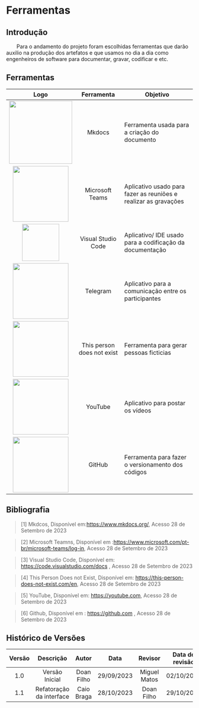 # **Ferramentas**

## **Introdução**
&emsp;&emsp;Para o andamento do projeto foram escolhidas ferramentas que darão auxilio na produção dos artefatos e que usamos no dia a dia como engenheiros de software para documentar, gravar, codificar e etc.  

## **Ferramentas** 
|Logo| Ferramenta | Objetivo|
|:---:|:---:|---|
|<img src = "../assets/mkdocs.png" width = 170px>|Mkdocs|Ferramenta usada para a criação do documento|
|<img src = "../assets/teams-logo.png" width = 150px>|Microsoft Teams|Aplicativo usado para fazer as reuniões e realizar as gravações|
|<img src = "../assets/vscode.png" width = 100px>|Visual Studio Code |Aplicativo/ IDE usado para a codificação da documentação|
|<img src = "../assets/telegram.png" width = 150px >|Telegram |Aplicativo para a comunicação entre os participantes|
|<img src = "../assets/thispersona.png" width = 150px>|This person does not exist | Ferramenta para gerar pessoas ficticias|
|<img src = "../assets/youtube.png" width = 150px>|YouTube|Aplicativo para postar os vídeos|
|<img src = "../assets/github.png" width = 150px>|GitHub|Ferramenta para fazer o versionamento dos códigos|


## **Bibliografia**

>[1] Mkdcos, Disponível em:<https://www.mkdocs.org/>, Acesso 28 de Setembro de 2023

> [2] Microsoft Teamns, Disponível em :<https://www.microsoft.com/pt-br/microsoft-teams/log-in>, Acesso 28 de Setembro de 2023

> [3] Visual Studio Code, Disponível em: <https://code.visualstudio.com/docs> ,  Acesso 28 de Setembro de 2023

> [4] This Person Does not Exist, Disponível em: <https://this-person-does-not-exist.com/en>,  Acesso 28 de Setembro de 2023 

> [5] YouTube, Disponível em: <https://youtube.com>,  Acesso 28 de Setembro de 2023 

> [6] Github, Disponível em : <https://github.com> ,  Acesso 28 de Setembro de 2023

## **Histórico de Versões**

| Versão |          Descrição              |     Autor      |      Data      |   Revisor     |    Data de revisão    |  
|:------:|:-------------------------------:|:--------------:|:--------------:|:-------------:|:---------------------:|
|  1.0   |Versão Inicial |   Doan Filho  |   29/09/2023   | Miguel Matos  |       02/10/2023      |
| 1.1    | Refatoração da interface  | Caio Braga | 28/10/2023 | Doan Filho  | 29/10/2023 |
